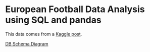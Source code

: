 # European Football Data Analysis using SQL and pandas

This data comes from a [Kaggle post](https://www.kaggle.com/code/dimarudov/data-analysis-using-sql/input).

[DB Schema Diagram](https://github.com/MauriceBrown/sql-football-data/blob/main/DB%20Schema%20Diagram.png)
